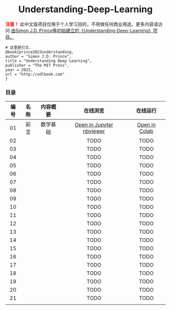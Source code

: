 <center><h1>Understanding-Deep-Learning</h1></center>

<p>
    <strong style="color: red;">注意！</strong> 此中文版项目仅用于个人学习目的，不用做任何商业用途。更多内容请访问 
    <a href="https://github.com/udlbook/udlbook/tree/main" target="_blank">由Simon J.D. Prince等初始建立的《Understanding-Deep-Learning》项目。</a>
</p>

```shell
# 这里是引文.
@book{prince2023understanding,
author = "Simon J.D. Prince",
title = "Understanding Deep Learning",
publisher = "The MIT Press",
year = 2023,
url = "http://udlbook.com"
}
```

### 目录

| 编号 | 名称 | 内容概要 |                                                                                  在线浏览                                                                                  |                                                                     在线运行                                                                     |
| :--: | :--: | :------: | :------------------------------------------------------------------------------------------------------------------------------------------------------------------------: | :-----------------------------------------------------------------------------------------------------------------------------------------------: |
|  01  | 前言 | 数学基础 | [Open in Jupyter nbviewer](https://nbviewer.jupyter.org/urls/raw.githubusercontent.com/YaoXiao-CS/Understanding-Deep-Learning/main/Chapter01/1_1_BackgroundMathematics.ipynb) | [Open in Colab](https://colab.research.google.com/github/YaoXiao-CS/Understanding-Deep-Learning/blob/main/Chapter01/1_1_BackgroundMathematics.ipynb) |
|  02  |      |          |                                                                                    TODO                                                                                    |                                                                       TODO                                                                       |
|  03  |      |          |                                                                                    TODO                                                                                    |                                                                       TODO                                                                       |
|  04  |      |          |                                                                                    TODO                                                                                    |                                                                       TODO                                                                       |
|  05  |      |          |                                                                                    TODO                                                                                    |                                                                       TODO                                                                       |
|  06  |      |          |                                                                                    TODO                                                                                    |                                                                       TODO                                                                       |
|  07  |      |          |                                                                                    TODO                                                                                    |                                                                       TODO                                                                       |
|  08  |      |          |                                                                                    TODO                                                                                    |                                                                       TODO                                                                       |
|  09  |      |          |                                                                                    TODO                                                                                    |                                                                       TODO                                                                       |
|  10  |      |          |                                                                                    TODO                                                                                    |                                                                       TODO                                                                       |
|  11  |      |          |                                                                                    TODO                                                                                    |                                                                       TODO                                                                       |
|  12  |      |          |                                                                                    TODO                                                                                    |                                                                       TODO                                                                       |
|  13  |      |          |                                                                                    TODO                                                                                    |                                                                       TODO                                                                       |
|  14  |      |          |                                                                                    TODO                                                                                    |                                                                       TODO                                                                       |
|  15  |      |          |                                                                                    TODO                                                                                    |                                                                       TODO                                                                       |
|  16  |      |          |                                                                                    TODO                                                                                    |                                                                       TODO                                                                       |
|  17  |      |          |                                                                                    TODO                                                                                    |                                                                       TODO                                                                       |
|  18  |      |          |                                                                                    TODO                                                                                    |                                                                       TODO                                                                       |
|  19  |      |          |                                                                                    TODO                                                                                    |                                                                       TODO                                                                       |
|  20  |      |          |                                                                                    TODO                                                                                    |                                                                       TODO                                                                       |
|  21  |      |          |                                                                                    TODO                                                                                    |                                                                       TODO                                                                       |
|      |      |          |                                                                                                                                                                            |                                                                                                                                                  |
